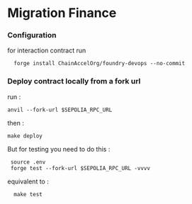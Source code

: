 # Migration Finance

### Configuration
for interaction contract run
```
  forge install ChainAccelOrg/foundry-devops --no-commit
```


### Deploy contract locally from a fork url 

run : 
````
anvil --fork-url $SEPOLIA_RPC_URL
````

then :
    
````
make deploy
````

But for testing you need to do this : 

```
 source .env 
 forge test --fork-url $SEPOLIA_RPC_URL -vvvv 
```
equivalent to : 
```
  make test
``````


